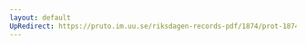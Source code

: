 ```yaml
---
layout: default
UpRedirect: https://pruto.im.uu.se/riksdagen-records-pdf/1874/prot-1874--fk--502/prot-1874--fk--502_040.pdf
---
```

